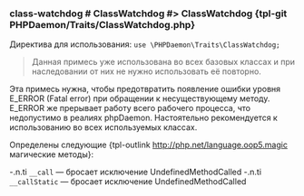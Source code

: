 ### class-watchdog # ClassWatchdog #> ClassWatchdog {tpl-git PHPDaemon/Traits/ClassWatchdog.php}

Директива для использования: `use \PHPDaemon\Traits\ClassWatchdog;`

> Данная примесь уже использована во всех базовых классах и при наследовании от них не нужно использовать её повторно.

Эта примесь нужна, чтобы предотвратить появление ошибки уровня E_ERROR (Fatal error) при обращении к несуществующему методу. E_ERROR же прерывает работу всего рабочего процесса, что недопустимо в реалиях phpDaemon. Настоятельно рекомендуется к использованию во всех используемых классах.


Определены следующие {tpl-outlink http://php.net/language.oop5.magic магические методы}:

-.n.ti `__call` — бросает исключение UndefinedMethodCalled
-.n.ti `__callStatic` — бросает исключение UndefinedMethodCalled
